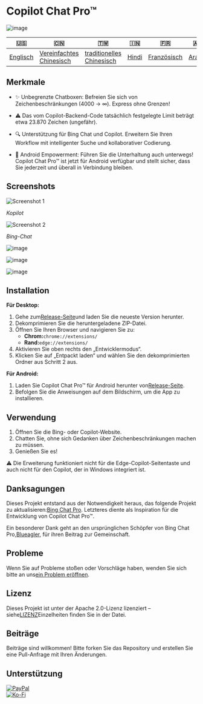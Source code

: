 # Copilot Chat Pro™

![image](https://user-images.githubusercontent.com/69091361/297645227-67e62dd6-9322-4622-aa35-f7624fdf8698.png)

| 🇺🇸                  | 🇨🇳                                        | 🇹🇼                                         | 🇮🇳                  | 🇫🇷                        | 🇦🇪                   | 🇩🇪                    | 🇯🇵                      | 🇪🇸                     |
| --------------------- | ------------------------------------------- | -------------------------------------------- | --------------------- | --------------------------- | ---------------------- | ----------------------- | ------------------------- | ------------------------ |
| [Englisch](README.md) | [Vereinfachtes Chinesisch](README.zh-CN.md) | [traditionelles Chinesisch](README.zh-TW.md) | [Hindi](README.hi.md) | [Französisch](README.fr.md) | [Araber](README.ar.md) | [Deutsch](README.de.md) | [japanisch](README.ja.md) | [Spanisch](README.es.md) |

## Merkmale

-   ✨ Unbegrenzte Chatboxen: Befreien Sie sich von Zeichenbeschränkungen (4000 -> ∞). Express ohne Grenzen!

-   ⚠️ Das vom Copilot-Backend-Code tatsächlich festgelegte Limit beträgt etwa 23.870 Zeichen (ungefähr).

-   🔍 Unterstützung für Bing Chat und Copilot. Erweitern Sie Ihren Workflow mit intelligenter Suche und kollaborativer Codierung.

-   📱 Android Empowerment: Führen Sie die Unterhaltung auch unterwegs! Copilot Chat Pro™ ist jetzt für Android verfügbar und stellt sicher, dass Sie jederzeit und überall in Verbindung bleiben.

## Screenshots

![Screenshot 1](https://user-images.githubusercontent.com/69091361/297644441-b17ea2d1-94c4-4543-92fd-d094bb8187c6.png)

_Kopilot_

![Screenshot 2](https://user-images.githubusercontent.com/69091361/297644588-1b3c7295-c6b2-46f9-9999-a99c95aad580.png)

_Bing-Chat_

![image](https://github.com/qzxtu/Copilot-Chat-Pro/assets/69091361/765cde2d-514f-449f-b88b-5cbef013560a)

![image](https://github.com/qzxtu/Copilot-Chat-Pro/assets/69091361/fd7288a6-d153-4c45-ba7a-32662374b4a3)

![image](https://github.com/qzxtu/Copilot-Chat-Pro/assets/69091361/56b8c6a1-19c4-440b-9467-64b6c45013bf)

## Installation

**Für Desktop:**

1.  Gehe zum[Release-Seite](https://github.com/qzxtu/Copilot-Chat-Pro/releases)und laden Sie die neueste Version herunter.
2.  Dekomprimieren Sie die heruntergeladene ZIP-Datei.
3.  Öffnen Sie Ihren Browser und navigieren Sie zu:
    -   **Chrom:**`chrome://extensions/`
    -   **Rand:**`edge://extensions/`
4.  Aktivieren Sie oben rechts den „Entwicklermodus“.
5.  Klicken Sie auf „Entpackt laden“ und wählen Sie den dekomprimierten Ordner aus Schritt 2 aus.

**Für Android:**

1.  Laden Sie Copilot Chat Pro™ für Android herunter von[Release-Seite](https://github.com/qzxtu/Copilot-Chat-Pro/releases).
2.  Befolgen Sie die Anweisungen auf dem Bildschirm, um die App zu installieren.

## Verwendung

1.  Öffnen Sie die Bing- oder Copilot-Website.
2.  Chatten Sie, ohne sich Gedanken über Zeichenbeschränkungen machen zu müssen.
3.  Genießen Sie es!

⚠️ Die Erweiterung funktioniert nicht für die Edge-Copilot-Seitentaste und auch nicht für den Copilot, der in Windows integriert ist.

## Danksagungen

Dieses Projekt entstand aus der Notwendigkeit heraus, das folgende Projekt zu aktualisieren:[Bing Chat Pro](https://github.com/blueagler/Bing-Chat-Pro). Letzteres diente als Inspiration für die Entwicklung von Copilot Chat Pro™.

Ein besonderer Dank geht an den ursprünglichen Schöpfer von Bing Chat Pro,[Blueagler](https://github.com/blueagler), für ihren Beitrag zur Gemeinschaft.

## Probleme

Wenn Sie auf Probleme stoßen oder Vorschläge haben, wenden Sie sich bitte an uns[ein Problem eröffnen](https://github.com/qzxtu/copilot-chat-pro/issues).

## Lizenz

Dieses Projekt ist unter der Apache 2.0-Lizenz lizenziert – siehe[LIZENZ](LICENSE)Einzelheiten finden Sie in der Datei.

## Beiträge

Beiträge sind willkommen! Bitte forken Sie das Repository und erstellen Sie eine Pull-Anfrage mit Ihren Änderungen.

## Unterstützung

[![PayPal](https://img.shields.io/badge/PayPal-00457C?style=for-the-badge&logo=paypal&logoColor=white)](https://paypal.me/nova355killer)  
[![Ko-Fi](https://img.shields.io/badge/kofi-00457C?style=for-the-badge&logo=ko-fi&logoColor=white)](https://ko-fi.com/nova355)
